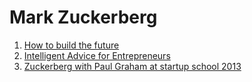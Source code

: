 # Mark Zuckerberg

1. [How to build the future](https://youtu.be/Lb4IcGF5iTQ)
2. [Intelligent Advice for Entrepreneurs](https://youtu.be/_WjWtI8lYec)
3. [Zuckerberg with Paul Graham at startup school 2013](https://youtu.be/MGsalg2f9js)
